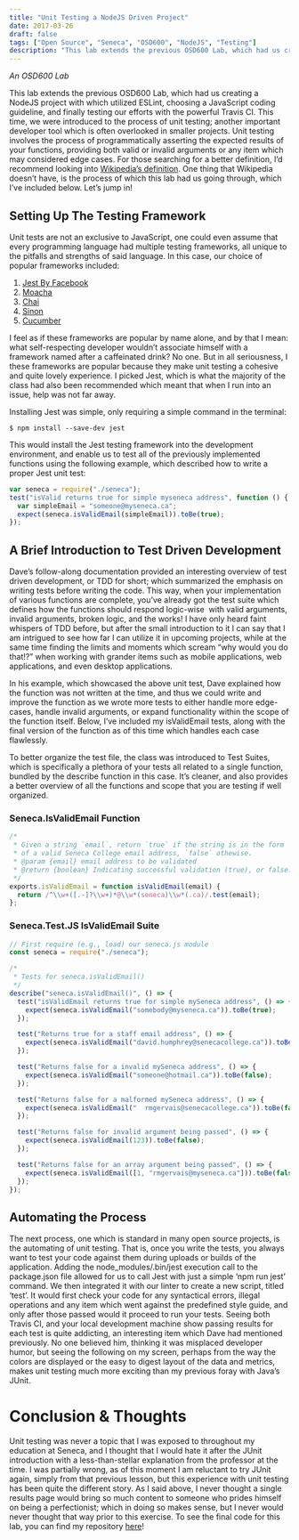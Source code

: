 ```yaml
---
title: "Unit Testing a NodeJS Driven Project"
date: 2017-03-26
draft: false
tags: ["Open Source", "Seneca", "OSD600", "NodeJS", "Testing"]
description: "This lab extends the previous OSD600 Lab, which had us creating a NodeJS project with which utilized ESLint, choosing a JavaScript coding guideline, and finally testing our efforts with the powerful Travis CI. This time, we were introduced to the process of unit testing; another important developer tool which is often overlooked in smaller projects. Unit testing involves the process of programmatically asserting the expected results of your functions, providing both valid or invalid arguments or any item which may considered edge cases. For those searching for a better definition, I’d recommend looking into [Wikipedia’s definition](https://en.wikipedia.org/wiki/Unit_testing). One thing that Wikipedia doesn’t have, is the process of which this lab had us going through, which I’ve included below. Let’s jump in!"
---
```


_An OSD600 Lab_

This lab extends the previous OSD600 Lab, which had us creating a NodeJS project with which utilized ESLint, choosing a JavaScript coding guideline, and finally testing our efforts with the powerful Travis CI. This time, we were introduced to the process of unit testing; another important developer tool which is often overlooked in smaller projects. Unit testing involves the process of programmatically asserting the expected results of your functions, providing both valid or invalid arguments or any item which may considered edge cases. For those searching for a better definition, I’d recommend looking into [Wikipedia’s definition](https://en.wikipedia.org/wiki/Unit_testing). One thing that Wikipedia doesn’t have, is the process of which this lab had us going through, which I’ve included below. Let’s jump in!

## Setting Up The Testing Framework

Unit tests are not an exclusive to JavaScript, one could even assume that every programming language had multiple testing frameworks, all unique to the pitfalls and strengths of said language. In this case, our choice of popular frameworks included:

1. [Jest By Facebook](http://facebook.github.io/jest/)
2. [Moacha](https://mochajs.org/)
3. [Chai](http://chaijs.com/)
4. [Sinon](http://sinonjs.org/)
5. [Cucumber](https://github.com/cucumber/cucumber-js)

I feel as if these frameworks are popular by name alone, and by that I mean: what self-respecting developer wouldn’t associate himself with a framework named after a caffeinated drink? No one. But in all seriousness, I these frameworks are popular because they make unit testing a cohesive and quite lovely experience. I picked Jest, which is what the majority of the class had also been recommended which meant that when I run into an issue, help was not far away.

Installing Jest was simple, only requiring a simple command in the terminal:

`$ npm install --save-dev jest`

This would install the Jest testing framework into the development environment, and enable us to test all of the previously implemented functions using the following example, which described how to write a proper Jest unit test:

```js
var seneca = require("./seneca");
test("isValid returns true for simple myseneca address", function () {
  var simpleEmail = "someone@myseneca.ca";
  expect(seneca.isValidEmail(simpleEmail)).toBe(true);
});
```

## A Brief Introduction to Test Driven Development

Dave’s follow-along documentation provided an interesting overview of test driven development, or TDD for short; which summarized the emphasis on writing tests before writing the code. This way, when your implementation of various functions are complete, you’ve already got the test suite which defines how the functions should respond logic-wise  with valid arguments, invalid arguments, broken logic, and the works! I have only heard faint whispers of TDD before, but after the small introduction to it I can say that I am intrigued to see how far I can utilize it in upcoming projects, while at the same time finding the limits and moments which scream “why would you do that!?” when working with grander items such as mobile applications, web applications, and even desktop applications.

In his example, which showcased the above unit test, Dave explained how the function was not written at the time, and thus we could write and improve the function as we wrote more tests to either handle more edge-cases, handle invalid arguments, or expand functionality within the scope of the function itself. Below, I’ve included my isValidEmail tests, along with the final version of the function as of this time which handles each case flawlessly.

To better organize the test file, the class was introduced to Test Suites, which is specifically a plethora of your tests all related to a single function, bundled by the describe function in this case. It’s cleaner, and also provides a better overview of all the functions and scope that you are testing if well organized.

### Seneca.IsValidEmail Function

```js
/*
 * Given a string `email`, return `true` if the string is in the form
 * of a valid Seneca College email address, `false` othewise.
 * @param {email} email address to be validated
 * @return {boolean} Indicating successful validation (true), or false.
 */
exports.isValidEmail = function isValidEmail(email) {
  return /^\\w+([.-]?\\w+)*@\\w*(seneca)\\w*(.ca)/.test(email);
};
```

### Seneca.Test.JS IsValidEmail Suite

```js
// First require (e.g., load) our seneca.js module
const seneca = require("./seneca");

/*
 * Tests for seneca.isValidEmail()
 */
describe("seneca.isValidEmail()", () => {
  test("isValidEmail returns true for simple mySeneca address", () => {
    expect(seneca.isValidEmail("somebody@myseneca.ca")).toBe(true);
  });

  test("Returns true for a staff email address", () => {
    expect(seneca.isValidEmail("david.humphrey@senecacollege.ca")).toBe(true);
  });

  test("Returns false for a invalid mySeneca address", () => {
    expect(seneca.isValidEmail("someone@hotmail.ca")).toBe(false);
  });

  test("Returns false for a malformed mySeneca address", () => {
    expect(seneca.isValidEmail("  rmgervais@senecacollege.ca")).toBe(false);
  });

  test("Returns false for invalid argument being passed", () => {
    expect(seneca.isValidEmail(123)).toBe(false);
  });

  test("Returns false for an array argument being passed", () => {
    expect(seneca.isValidEmail([1, "rmgervais@myseneca.ca"])).toBe(false);
  });
});
```

## Automating the Process

The next process, one which is standard in many open source projects, is the automating of unit testing. That is, once you write the tests, you always want to test your code against them during uploads or builds of the application. Adding the node_modules/.bin/jest execution call to the package.json file allowed for us to call Jest with just a simple ‘npm run jest’ command. We then integrated it with our linter to create a new script, titled ‘test’. It would first check your code for any syntactical errors, illegal operations and any item which went against the predefined style guide, and only after those passed would it proceed to run your tests. Seeing both Travis CI, and your local development machine show passing results for each test is quite addicting, an interesting item which Dave had mentioned previously. No one believed him, thinking it was misplaced developer humor, but seeing the following on my screen, perhaps from the way the colors are displayed or the easy to digest layout of the data and metrics, makes unit testing much more exciting than my previous foray with Java’s JUnit.

# Conclusion & Thoughts

Unit testing was never a topic that I was exposed to throughout my education at Seneca, and I thought that I would hate it after the JUnit introduction with a less-than-stellar explanation from the professor at the time. I was partially wrong, as of this moment I am reluctant to try JUnit again, simply from that previous lesson, but this experience with unit testing has been quite the different story. As I said above, I never thought a single results page would bring so much content to someone who prides himself on being a perfectionist; which in doing so makes sense, but I never would never thought that way prior to this exercise. To see the final code for this lab, you can find my repository [here](https://github.com/raygervais/OSD6002017)!

